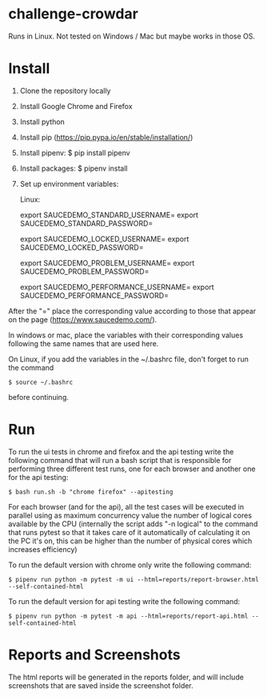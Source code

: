 # challenge-crowdar

Runs in Linux. Not tested on Windows / Mac but maybe works in those OS.

# Install

1. Clone the repository locally
2. Install Google Chrome and Firefox
3. Install python
4. Install pip (https://pip.pypa.io/en/stable/installation/)
5. Install pipenv: $ pip install pipenv
6. Install packages: $ pipenv install
7. Set up environment variables:
    
    Linux:

    export SAUCEDEMO_STANDARD_USERNAME=
    export SAUCEDEMO_STANDARD_PASSWORD=

    export SAUCEDEMO_LOCKED_USERNAME=
    export SAUCEDEMO_LOCKED_PASSWORD=

    export SAUCEDEMO_PROBLEM_USERNAME=
    export SAUCEDEMO_PROBLEM_PASSWORD=

    export SAUCEDEMO_PERFORMANCE_USERNAME=
    export SAUCEDEMO_PERFORMANCE_PASSWORD=
  
After the "=" place the corresponding value according to those that appear on the page (https://www.saucedemo.com/).

In windows or mac, place the variables with their corresponding values following the same names that are used here.

On Linux, if you add the variables in the ~/.bashrc file, don't forget to run the command

    $ source ~/.bashrc

before continuing.


# Run

To run the ui tests in chrome and firefox and the api testing write the following command that will run a bash script that is responsible for performing three different test runs, one for each browser and another one for the api testing:

    $ bash run.sh -b "chrome firefox" --apitesting

For each browser (and for the api), all the test cases will be executed in parallel using as maximum concurrency value the number of logical cores available by the CPU (internally the script adds "-n logical" to the command that runs pytest so that it takes care of it automatically of calculating it on the PC it's on, this can be higher than the number of physical cores which increases efficiency)


To run the default version with chrome only write the following command:

    $ pipenv run python -m pytest -m ui --html=reports/report-browser.html --self-contained-html

To run the default version for api testing write the following command:

    $ pipenv run python -m pytest -m api --html=reports/report-api.html --self-contained-html


# Reports and Screenshots

The html reports will be generated in the reports folder, and will include screenshots that are saved inside the screenshot folder.

